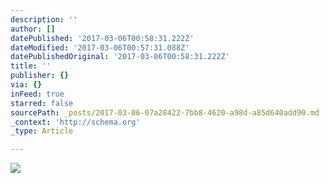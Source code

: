 ```yaml
---
description: ''
author: []
datePublished: '2017-03-06T00:58:31.222Z'
dateModified: '2017-03-06T00:57:31.088Z'
datePublishedOriginal: '2017-03-06T00:58:31.222Z'
title: ''
publisher: {}
via: {}
inFeed: true
starred: false
sourcePath: _posts/2017-03-06-07a28422-7bb8-4620-a98d-a85d640add90.md
_context: 'http://schema.org'
_type: Article

---
```

![](https://the-grid-user-content.s3-us-west-2.amazonaws.com/439aff82-a961-4c2b-a0f1-bc8875ce2ad8.jpg)